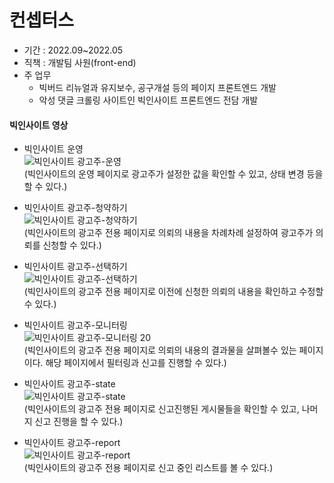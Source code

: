 # 컨셉터스

+ 기간 : 2022.09~2022.05
+ 직책 : 개발팀 사원(front-end)
+ 주 업무
  - 빅버드 리뉴얼과 유지보수, 공구개설 등의 페이지 프론트엔드 개발
  - 악성 댓글 크롤링 사이트인 빅인사이트 프론트엔드 전담 개발

#### 빅인사이트 영상
- 빅인사이트 운영  
![빅인사이트 광고주-운영](https://github.com/riccio-ryu/portfolio/assets/82762183/02f382af-81e8-491b-a8ac-adc201c5a449)  
(빅인사이트의 운영 페이지로 광고주가 설정한 값을 확인할 수 있고, 상태 변경 등을 할 수 있다.)

- 빅인사이트 광고주-청약하기  
![빅인사이트 광고주-청약하기](https://github.com/riccio-ryu/portfolio/assets/82762183/48868409-9179-41e1-ac14-a9e6e524b0ab)  
(빅인사이트의 광고주 전용 페이지로 의뢰의 내용을 차례차례 설정하여 광고주가 의뢰를 신청할 수 있다.)

- 빅인사이트 광고주-선택하기  
![빅인사이트 광고주-선택하기](https://github.com/riccio-ryu/portfolio/assets/82762183/748663da-949e-4310-a29f-115700ac2925)  
(빅인사이트의 광고주 전용 페이지로 이전에 신청한 의뢰의 내용을 확인하고 수정할 수 있다.)

- 빅인사이트 광고주-모니터링  
![빅인사이트 광고주-모니터링 20](https://github.com/riccio-ryu/portfolio/assets/82762183/62f2fbae-f1aa-473a-9d47-41f57a2ca00f)  
(빅인사이트의 광고주 전용 페이지로 의뢰의 내용의 결과물을 살펴볼수 있는 페이지이다. 해당 페이지에서 필터링과 신고를 진행할 수 있다.)

- 빅인사이트 광고주-state  
![빅인사이트 광고주-state](https://github.com/riccio-ryu/portfolio/assets/82762183/b1199e21-90ea-4f20-afb2-138d4b1b68cd)  
(빅인사이트의 광고주 전용 페이지로 신고진행된 게시물들을 확인할 수 있고, 나머지 신고 진행을 할 수 있다.)

- 빅인사이트 광고주-report  
![빅인사이트 광고주-report](https://github.com/riccio-ryu/portfolio/assets/82762183/1fb8b80a-76f0-44f2-ac27-76f08ed20902)  
(빅인사이트의 광고주 전용 페이지로 신고 중인 리스트를 볼 수 있다.)
